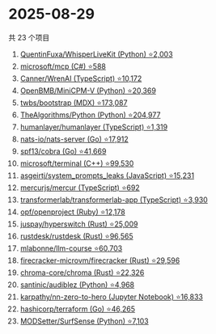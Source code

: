 # 2025-08-29

共 23 个项目

<!-- BEGIN GITHUB -->
<!-- 最后更新时间 2025-08-29 22:08:34 +0800 -->
1. [QuentinFuxa/WhisperLiveKit (Python) ⭐2,003](https://github.com/QuentinFuxa/WhisperLiveKit)
1. [microsoft/mcp (C#) ⭐588](https://github.com/microsoft/mcp)
1. [Canner/WrenAI (TypeScript) ⭐10,172](https://github.com/Canner/WrenAI)
1. [OpenBMB/MiniCPM-V (Python) ⭐20,369](https://github.com/OpenBMB/MiniCPM-V)
1. [twbs/bootstrap (MDX) ⭐173,087](https://github.com/twbs/bootstrap)
1. [TheAlgorithms/Python (Python) ⭐204,977](https://github.com/TheAlgorithms/Python)
1. [humanlayer/humanlayer (TypeScript) ⭐1,319](https://github.com/humanlayer/humanlayer)
1. [nats-io/nats-server (Go) ⭐17,912](https://github.com/nats-io/nats-server)
1. [spf13/cobra (Go) ⭐41,669](https://github.com/spf13/cobra)
1. [microsoft/terminal (C++) ⭐99,530](https://github.com/microsoft/terminal)
1. [asgeirtj/system_prompts_leaks (JavaScript) ⭐15,231](https://github.com/asgeirtj/system_prompts_leaks)
1. [mercurjs/mercur (TypeScript) ⭐692](https://github.com/mercurjs/mercur)
1. [transformerlab/transformerlab-app (TypeScript) ⭐3,930](https://github.com/transformerlab/transformerlab-app)
1. [opf/openproject (Ruby) ⭐12,178](https://github.com/opf/openproject)
1. [juspay/hyperswitch (Rust) ⭐25,009](https://github.com/juspay/hyperswitch)
1. [rustdesk/rustdesk (Rust) ⭐96,565](https://github.com/rustdesk/rustdesk)
1. [mlabonne/llm-course ⭐60,703](https://github.com/mlabonne/llm-course)
1. [firecracker-microvm/firecracker (Rust) ⭐29,596](https://github.com/firecracker-microvm/firecracker)
1. [chroma-core/chroma (Rust) ⭐22,326](https://github.com/chroma-core/chroma)
1. [santinic/audiblez (Python) ⭐4,968](https://github.com/santinic/audiblez)
1. [karpathy/nn-zero-to-hero (Jupyter Notebook) ⭐16,833](https://github.com/karpathy/nn-zero-to-hero)
1. [hashicorp/terraform (Go) ⭐46,265](https://github.com/hashicorp/terraform)
1. [MODSetter/SurfSense (Python) ⭐7,103](https://github.com/MODSetter/SurfSense)
<!-- END GITHUB -->